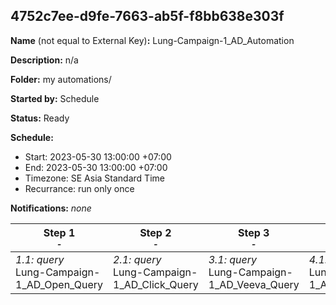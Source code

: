 ## 4752c7ee-d9fe-7663-ab5f-f8bb638e303f

**Name** (not equal to External Key)**:** Lung-Campaign-1_AD_Automation

**Description:** n/a

**Folder:** my automations/

**Started by:** Schedule

**Status:** Ready

**Schedule:**

* Start: 2023-05-30 13:00:00 +07:00
* End: 2023-05-30 13:00:00 +07:00
* Timezone: SE Asia Standard Time
* Recurrance: run only once

**Notifications:** _none_


| Step 1<br>_<small>-</small>_ | Step 2<br>_<small>-</small>_ | Step 3<br>_<small>-</small>_ | Step 4<br>_<small>-</small>_ | Step 5<br>_<small>-</small>_ |
| --- | --- | --- | --- | --- |
| _1.1: query_<br>Lung-Campaign-1_AD_Open_Query | _2.1: query_<br>Lung-Campaign-1_AD_Click_Query | _3.1: query_<br>Lung-Campaign-1_AD_Veeva_Query | _4.1: query_<br>Lung-Campaign-1_AD_CRM_Query | _5.1: filter_<br>Lung-Campaign-1_AD_Filter_Activity |
